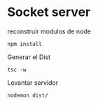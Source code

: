 # Socket server

reconstruir modulos de node
```
npm install
```

Generar el Dist
```
tsc -w
```

Levantar servidor
```
nodemon dist/
```